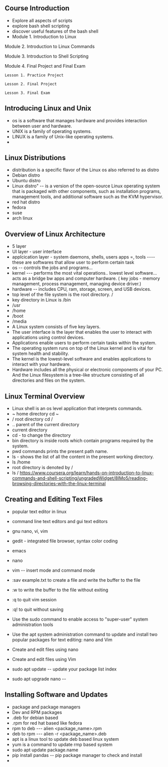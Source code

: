 ## Course Introduction
- Explore all aspects of scripts
- explore bash shell scripting
- discover useful features of the bash shell
- Module 1. Introduction to Linux

Module 2. Introduction to Linux Commands

Module 3. Introduction to Shell Scripting

Module 4. Final Project and Final Exam

	Lesson 1. Practice Project

	Lesson 2. Final Project

	Lesson 3. Final Exam
 
## Introducing Linux and Unix
- os is a software that manages hardware and provides interaction between user and hardware.
- UNIX is a family of operating systems.
- LINUX is a family of Unix-like operating systems.
- 

## Linux Distributions
- distribution is a specific flavor of the Linux os also referred to as distro
- Debian distro
- Ubuntu distro
- Linux distro" -- is a version of the open-source Linux operating system that is packaged with other components, such as installation programs, management tools, and additional software such as the KVM hypervisor.
- red hat distro
- fedora
- suse
- arch linux

## Overview of Linux Architecture
- 5 layer
- UI layer - user interface
- applcication layer - system daemons, shells, users apps =, tools ---- these are softwares that allow user to perform certain task
- os -- controls the jobs and programs... 
- kernel --- performs the most vital operations.. lowest level software... acts as a bridge bw apps and computer hardware. ( key jobs - memory management, process management, managing device driver.)
- hardware -- includes CPU, ram, storage, screen, and USB devices.
- top level of the file system is the root directory. /
- key directory in Linux is /bin
- /usr
- /home
- /boot
- /media
-  A Linux system consists of five key layers.
-  The user interface is the layer that enables the user to interact with applications using control devices​.
-  Applications enable users to perform certain tasks within the system.
-  The operating system runs on top of the Linux kernel and is vital for system health and stability.
-  The kernel is the lowest-level software and enables applications to interact with your hardware.
-  Hardware includes all the physical or electronic components of your PC. And the Linux filesystem is a tree-like structure consisting of all directories and 
   files on the system.

## Linux Terminal Overview
- Linux shell is an os level application that interprets commands.
- ~ home directory   cd ~
- / root directory   cd /
- .. parent of the current directory
- current directory
- cd - to change the directory
- bin directory is inside roots which contain programs required by the system.
- pwd commands prints the present path name.
- ls - shows the list of all the content in the present working directory.
- ls /home
- root directory is denoted by  /
- ls /
https://www.coursera.org/learn/hands-on-introduction-to-linux-commands-and-shell-scripting/ungradedWidget/8IMo5/reading-browsing-directories-with-the-linux-terminal 


## Creating and Editing Text Files
- popular text editor in linux
- command line text editors and gui text editors
- gnu nano, vi, vim
- gedit - integrated file browser, syntax color coding
- emacs
- nano <filename>
- vim <filename> -- insert mode and command mode
- :sav example.txt to create a file and write the buffer to the file
- :w to write the buffer to the file without exiting
- :q to quit vim session
- :q! to quit without saving

- Use the sudo command to enable access to "super-user" system administration tools
- Use the apt system administration command to update and install two popular packages for text editing: nano and Vim
- Create and edit files using nano
- Create and edit files using Vim
- sudo apt update --  update your package list index
- sudo apt upgrade nano -- 

## Installing Software and Updates
- package and package managers
- Dev and RPM packages
- .deb for debian based
- .rpm for red hat based like fedora
- rpm to deb --- alien <package_name>.rpm
- deb to rpm --- alien -r <package_name>.deb
- apt is a linux tool to update deb based linux system
- yum is a command to update rmp based system
- sudo apt update package.name
- pip install pandas -- pip package manager to check and install
- 
